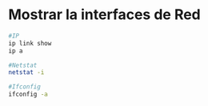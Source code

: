 # Mostrar la interfaces de Red

```bash
#IP
ip link show
ip a

#Netstat
netstat -i

#Ifconfig
ifconfig -a
```
